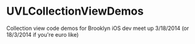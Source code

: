 UVLCollectionViewDemos
======================

Collection view code demos for Brooklyn iOS dev meet up 3/18/2014 (or 18/3/2014 if you're euro like)
